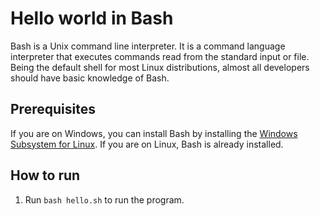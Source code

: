 # Hello world in Bash

Bash is a Unix command line interpreter. It is a command language interpreter that executes commands read from the standard input or file. Being the default shell for most Linux distributions, almost all developers should have basic knowledge of Bash.

## Prerequisites

If you are on Windows, you can install Bash by installing the [Windows Subsystem for Linux](https://docs.microsoft.com/en-us/windows/wsl/install-win10). If you are on Linux, Bash is already installed.

## How to run

1. Run `bash hello.sh` to run the program.
